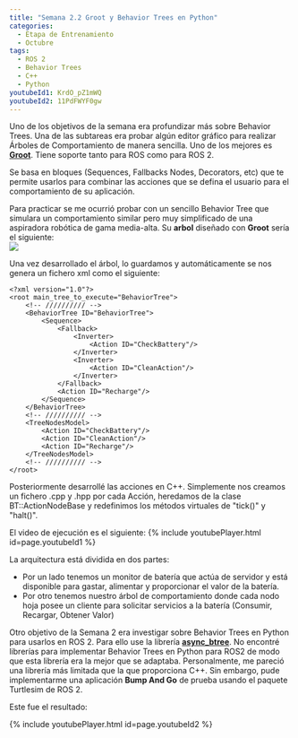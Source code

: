 ```yaml
---
title: "Semana 2.2 Groot y Behavior Trees en Python"
categories:
  - Etapa de Entrenamiento
  - Octubre
tags:
  - ROS 2
  - Behavior Trees
  - C++
  - Python
youtubeId1: KrdO_pZ1mWQ
youtubeId2: 11PdFWYF0gw
---
```


Uno de los objetivos de la semana era profundizar más sobre Behavior Trees. Una de las subtareas era probar algún editor gráfico para realizar Árboles de Comportamiento de manera sencilla. Uno de los mejores es [**Groot**](https://github.com/BehaviorTree/Groot.git). Tiene soporte tanto para ROS como para ROS 2.

Se basa en bloques (Sequences, Fallbacks Nodes, Decorators, etc) que te permite usarlos para combinar las acciones que se defina el usuario para el comportamiento de su aplicación.

Para practicar se me ocurrió probar con un sencillo Behavior Tree que simulara un comportamiento similar pero muy simplificado de una aspiradora robótica de gama media-alta. Su **arbol** diseñado con **Groot** sería el siguiente:  
![](/2021-tfg-carlos-caminero/images/groot_example.png)

Una vez desarrollado el árbol, lo guardamos y automáticamente se nos genera un fichero xml como el siguiente:
~~~
<?xml version="1.0"?>
<root main_tree_to_execute="BehaviorTree">
    <!-- ////////// -->
    <BehaviorTree ID="BehaviorTree">
        <Sequence>
            <Fallback>
                <Inverter>
                    <Action ID="CheckBattery"/>
                </Inverter>
                <Inverter>
                    <Action ID="CleanAction"/>
                </Inverter>
            </Fallback>
            <Action ID="Recharge"/>
        </Sequence>
    </BehaviorTree>
    <!-- ////////// -->
    <TreeNodesModel>
        <Action ID="CheckBattery"/>
        <Action ID="CleanAction"/>
        <Action ID="Recharge"/>
    </TreeNodesModel>
    <!-- ////////// -->
</root>

~~~

Posteriormente desarrollé las acciones en C++.
Simplemente nos creamos un fichero .cpp y .hpp por cada Acción, heredamos de la clase BT::ActionNodeBase y redefinimos los métodos virtuales de "tick()" y "halt()".

El video de ejecución es el siguiente:
{% include youtubePlayer.html id=page.youtubeId1 %}


La arquitectura está dividida en dos partes:
* Por un lado tenemos un monitor de batería que actúa de servidor y está disponible para gastar, alimentar y proporcionar el valor de la batería.
* Por otro tenemos nuestro árbol de comportamiento donde cada nodo hoja posee un cliente para solicitar servicios a la batería (Consumir, Recargar, Obtener Valor)


Otro objetivo de la Semana 2 era investigar sobre Behavior Trees en Python para usarlos en ROS 2.
Para ello use la librería [**async_btree**](https://geronimo-iia.github.io/async-btree/). No encontré librerías para implementar Behavior Trees en Python para ROS2 de modo que esta librería era la mejor que se adaptaba. Personalmente, me pareció una librería más limitada que la que proporciona C++. Sin embargo, pude implementarme una aplicación **Bump And Go** de prueba usando el paquete Turtlesim de ROS 2.

Este fue el resultado:

{% include youtubePlayer.html id=page.youtubeId2 %}


